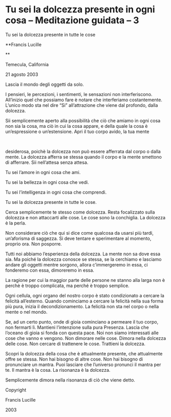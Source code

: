 # Tu sei la dolcezza presente in ogni cosa – Meditazione guidata – 3

Tu sei la dolcezza presente in tutte le cose

**Francis Lucille

**

Temecula, California

21 agosto 2003

Lascia il mondo degli oggetti da solo.

I pensieri, le percezioni, i sentimenti, le sensazioni non interferiscono. All&rsquo;inizio quel che possiamo fare &egrave; notare che interferiamo costantemente. L&rsquo;unico modo sta nel dire &ldquo;Si&rdquo; all&rsquo;attrazione che viene dal profondo, dalla dolcezza.

Sii semplicemente aperto alla possibilit&agrave; che ci&ograve; che amiamo in ogni cosa non sia la cosa, ma ci&ograve; in cui la cosa appare, e della quale la cosa &egrave; un&rsquo;espressione o un&rsquo;estensione. Apri il tuo corpo avido, la tua mente

&nbsp; 

desiderosa, poich&egrave; la dolcezza non pu&ograve; essere afferrata dal corpo o dalla mente. La dolcezza afferra se stessa quando il corpo e la mente smettono di afferrare. Sii nell&rsquo;attesa senza attesa.

Tu sei l&rsquo;amore in ogni cosa che ami.

Tu sei la bellezza in ogni cosa che vedi.

Tu sei l&rsquo;intelligenza in ogni cosa che comprendi.

Tu sei la dolcezza presente in tutte le cose.

Cerca semplicemente te stesso come dolcezza. Resta focalizzato sulla dolcezza e non attaccarti alle cose. Le cose sono la conchiglia. La dolcezza &egrave; la perla.

Non considerare ci&ograve; che qui si dice come qualcosa da usarsi pi&ugrave; tardi, un&rsquo;aforisma di saggezza. Si deve tentare e sperimentare al momento, proprio ora. Non posporre.

Tutti noi abbiamo l&rsquo;esperienza della dolcezza. La mente non sa dove essa sia. Ma poich&eacute; la dolcezza conosce se stessa, se la cerchiamo e lasciamo andare gli oggetti mentre sorgono, allora c&rsquo;immergeremo in essa, ci fonderemo con essa, dimoreremo in essa.

La ragione per cui la maggior parte delle persone ne stanno alla larga non &egrave; perch&egrave; &egrave; troppo complicata, ma perch&eacute; &egrave; troppo semplice.

Ogni cellula, ogni organo del nostro corpo &egrave; stato condizionato a cercare la felicit&agrave; all&rsquo;esterno. Quando cominciamo a cercare la felicit&agrave; nella sua forma pi&ugrave; pura, inizia il decondizionamento. La felicit&agrave; non sta nel corpo o nella mente o nel mondo.

Se, ad un certo punto, onde di gioia cominciano a permeare il tuo corpo, non fermarti l&igrave;. Mantieni l&rsquo;intenzione sulla pura Presenza. Lascia che l&rsquo;oceano di gioia si fonda con questa pace. Noi non siamo interessati alle cose che vanno e vengono. Non dimorare nelle cose. Dimora nella dolcezza delle cose. Non cercare di trattenere le cose. Trattieni la dolcezza.

Scopri la dolcezza della cosa che &egrave; attualmente presente, che attualmente offre se stessa. Non hai bisogno di altre cose. Non hai bisogno di pronunciare un mantra. Puoi lasciare che l&rsquo;universo pronunci il mantra per te. Il mantra &egrave; la cosa. La risonanza &egrave; la dolcezza.

Semplicemente dimora nella risonanza di ci&ograve; che viene detto.

Copyright

Francis Lucille

2003

